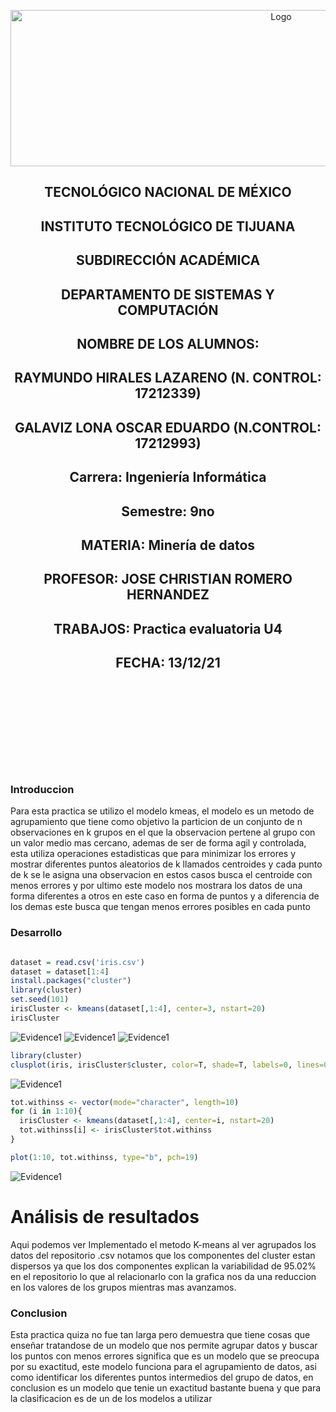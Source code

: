 <p align="center">
    <img alt="Logo" src="https://www.tijuana.tecnm.mx/wp-content/uploads/2021/08/liston-de-logos-oficiales-educacion-tecnm-FEB-2021.jpg" width=850 height=250>
</p>

<H2><p align="Center">TECNOLÓGICO NACIONAL DE MÉXICO</p></H2>

<H2><p align="Center">INSTITUTO TECNOLÓGICO DE TIJUANA</p></H2>

<H2><p align="Center">SUBDIRECCIÓN ACADÉMICA</p></H2>

<H2><p align="Center">DEPARTAMENTO DE SISTEMAS Y COMPUTACIÓN</p></H2>

<H2><p align="Center">NOMBRE DE LOS ALUMNOS: </p></H2>

<H2><p align="Center">RAYMUNDO HIRALES LAZARENO (N. CONTROL: 17212339)</p></H2>

<H2><p align="Center">GALAVIZ LONA OSCAR EDUARDO (N.CONTROL: 17212993)</p></H2>

<H2><p align="Center">Carrera: Ingeniería Informática</p></H2>

<H2><p align="Center">Semestre: 9no </p></H2>

<H2><p align="Center">MATERIA: Minería de datos</p></H2>

<H2><p align="Center">PROFESOR: JOSE CHRISTIAN ROMERO HERNANDEZ</p></H2>

<H2><p align="Center">TRABAJOS: Practica evaluatoria U4</p></H2>

<H2><p align="Center">FECHA: 13/12/21</p></H2>

<br>
<br>
<br>
<br>
<br>
<br>
<br>
<br>




### Introduccion
Para esta practica se utilizo el modelo kmeas, el modelo es un metodo de agrupamiento que tiene como objetivo la particion de un conjunto de n observaciones en k grupos en el que la observacion pertene al grupo con un valor medio mas cercano, ademas de ser de forma agil y controlada, esta utiliza operaciones estadisticas que para minimizar los errores y mostrar diferentes puntos aleatorios de k llamados centroides y cada punto de k se le asigna una observacion en estos casos busca el centroide con menos errores y por ultimo este modelo nos mostrara los datos de una forma diferentes a otros en este caso en forma de puntos y a diferencia de los demas este busca que tengan menos errores posibles en cada punto

### Desarrollo

```R

dataset = read.csv('iris.csv')
dataset = dataset[1:4]
install.packages("cluster")
library(cluster)
set.seed(101)
irisCluster <- kmeans(dataset[,1:4], center=3, nstart=20)
irisCluster
```
<img alt="Evidence1" src="./../../Unidad 4/Practica evaluatoria U4/IMG/Dataset Acomodado.PNG">
<img alt="Evidence1" src="./../../Unidad 4/Practica evaluatoria U4/IMG/IrisCluster.PNG">
<img alt="Evidence1" src="./../../Unidad 4/Practica evaluatoria U4/IMG/IrisCluster 2.PNG">

```R
library(cluster)
clusplot(iris, irisCluster$cluster, color=T, shade=T, labels=0, lines=0)
```
<img alt="Evidence1" src="./../../Unidad 4/Practica evaluatoria U4/IMG/ClusterPlot(Iris).png">

```R
tot.withinss <- vector(mode="character", length=10)
for (i in 1:10){
  irisCluster <- kmeans(dataset[,1:4], center=i, nstart=20)
  tot.withinss[i] <- irisCluster$tot.withinss
}

plot(1:10, tot.withinss, type="b", pch=19)
```
<img alt="Evidence1" src="./../../Unidad 4/Practica evaluatoria U4/IMG/Plot Grafica.png">

# Análisis de resultados

Aqui podemos ver Implementado el metodo K-means al ver agrupados los datos del repositorio .csv notamos que los componentes del cluster estan dispersos ya que los dos componentes explican la variabilidad de 95.02% en el repositorio lo que al relacionarlo con la grafica nos da una reduccion en los valores de los grupos mientras mas avanzamos.

### Conclusion

Esta practica quiza no fue tan larga pero demuestra que tiene cosas que enseñar tratandose de un modelo que nos permite agrupar datos y buscar los puntos con menos errores significa que es un modelo que se preocupa por su exactitud, este modelo funciona para el agrupamiento de datos, asi como identificar los diferentes puntos intermedios del grupo de datos, en conclusion es un modelo que tenie un exactitud bastante buena y que para la clasificacion es de un de los modelos a utilizar